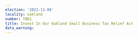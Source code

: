 ```yaml
---
election: '2022-11-08'
locality: oakland
number: TBD1
title: Invest In Our Oakland Small Business Tax Relief Act
data_warning:
---
```


